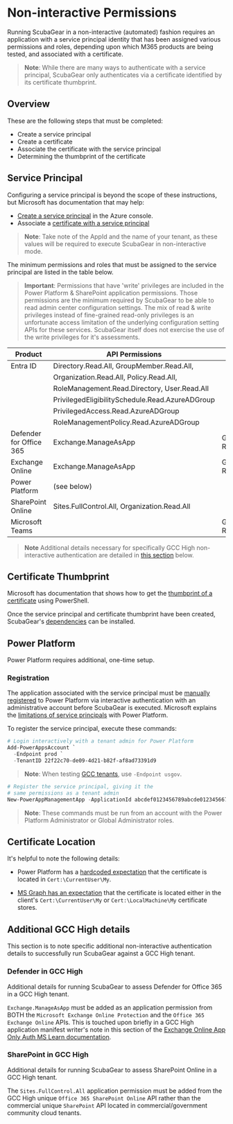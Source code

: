 # Non-interactive Permissions

Running ScubaGear in a non-interactive (automated) fashion requires an application with a service principal identity that has been assigned various permissions and roles, depending upon which M365 products are being tested, and associated with a certificate.

> **Note**: While there are many ways to authenticate with a service principal, ScubaGear only authenticates via a certificate identified by its certificate thumbprint.

## Overview

These are the following steps that must be completed:

* Create a service principal
* Create a certificate
* Associate the certificate with the service principal
* Determining the thumbprint of the certificate

## Service Principal

Configuring a service principal is beyond the scope of these instructions, but Microsoft has documentation that may help:

* [Create a service principal](https://learn.microsoft.com/en-us/entra/identity-platform/howto-create-service-principal-portal) in the Azure console.
* Associate a [certificate with a service principal](https://learn.microsoft.com/en-us/cli/azure/azure-cli-sp-tutorial-3)

> **Note**: Take note of the AppId and the name of your tenant, as these values will be required to execute ScubaGear in non-interactive mode.

The minimum permissions and roles that must be assigned to the service principal are listed in the table below.

> **Important**: Permissions that have 'write' privileges are included in the Power Platform & SharePoint application permissions. Those permissions are the minimum required by ScubaGear to be able to read admin center configuration settings. The mix of read & write privileges instead of fine-grained read-only privileges is an unfortunate access limitation of the underlying configuration setting APIs for these services. ScubaGear itself does not exercise the use of the write privileges for it's assessments.

| Product                 | API Permissions                                 | Role          |
| ----------------------- | ----------------------------------------------- | ------------- |
| Entra ID                | Directory.Read.All, GroupMember.Read.All,       |               |
|                         | Organization.Read.All, Policy.Read.All,         |               |
|                         | RoleManagement.Read.Directory, User.Read.All    |               |
|                         | PrivilegedEligibilitySchedule.Read.AzureADGroup |               |
|                         | PrivilegedAccess.Read.AzureADGroup              |               |
|                         | RoleManagementPolicy.Read.AzureADGroup          |               |
| Defender for Office 365 | Exchange.ManageAsApp                            | Global Reader |
| Exchange Online         | Exchange.ManageAsApp                            | Global Reader |
| Power Platform          | (see below)                                     |               |
| SharePoint Online       | Sites.FullControl.All, Organization.Read.All    |               |
| Microsoft Teams         |                                                 | Global Reader |

> **Note** Additional details necessary for specifically GCC High non-interactive authentication are detailed in [this section](#additional-gcc-high-details) below.

## Certificate Thumbprint

Microsoft has documentation that shows how to get the [thumbprint of a certificate](https://learn.microsoft.com/en-us/graph/applications-how-to-add-certificate?tabs=http#prerequisites) using PowerShell.

Once the service principal and certificate thumbprint have been created, ScubaGear's [dependencies](dependencies.md) can be installed.

## Power Platform

Power Platform requires additional, one-time setup.

### Registration

The application associated with the service principal must be [manually registered](https://learn.microsoft.com/en-us/power-platform/admin/powershell-create-service-principal#registering-an-admin-management-application) to Power Platform via interactive authentication with an administrative account before ScubaGear is executed. Microsoft explains the [limitations of service principals](https://learn.microsoft.com/en-us/power-platform/admin/powershell-create-service-principal#limitations-of-service-principals) with Power Platform.

To register the service principal, execute these commands:

```powershell
# Login interactively with a tenant admin for Power Platform
Add-PowerAppsAccount `
  -Endpoint prod `
  -TenantID 22f22c70-de09-4d21-b82f-af8ad73391d9
```

> **Note**: When testing [GCC tenants](https://learn.microsoft.com/en-us/office365/servicedescriptions/office-365-platform-service-description/office-365-us-government/gcc), use `-Endpoint usgov`.

```powershell
# Register the service principal, giving it the
# same permissions as a tenant admin
New-PowerAppManagementApp -ApplicationId abcdef0123456789abcde01234566789
```

> **Note**:  These commands must be run from an account with the Power Platform Administrator or Global Administrator roles.

## Certificate Location

It's helpful to note the following details:

* Power Platform has a [hardcoded expectation](https://github.com/microsoft/Microsoft365DSC/issues/2781) that the certificate is located in `Cert:\CurrentUser\My`.

* [MS Graph has an expectation](https://learn.microsoft.com/en-us/powershell/microsoftgraph/authentication-commands?view=graph-powershell-1.0#use-client-credential-with-a-certificate) that the certificate is located either in the client's `Cert:\CurrentUser\My` or `Cert:\LocalMachine\My` certificate stores.

## Additional GCC High details

This section is to note specific additional non-interactive authentication details to successfully run ScubaGear against a GCC High tenant.

### Defender in GCC High

Additional details for running ScubaGear to assess Defender for Office 365 in a GCC High tenant.

`Exchange.ManageAsApp` must be added as an application permission from BOTH the `Microsoft Exchange Online Protection` and the `Office 365 Exchange Online` APIs.
This is touched upon briefly in a GCC High application manifest writer's note in this section of the [Exchange Online App Only Auth MS Learn documentation](https://learn.microsoft.com/en-us/powershell/exchange/app-only-auth-powershell-v2?view=exchange-ps#modify-the-app-manifest-to-assign-api-permissions).

### SharePoint in GCC High

Additional details for running ScubaGear to assess SharePoint Online in a GCC High tenant.

The `Sites.FullControl.All` application permission must be added from the GCC High unique `Office 365 SharePoint Online` API rather than the commercial unique `SharePoint` API located in commercial/government community cloud tenants.